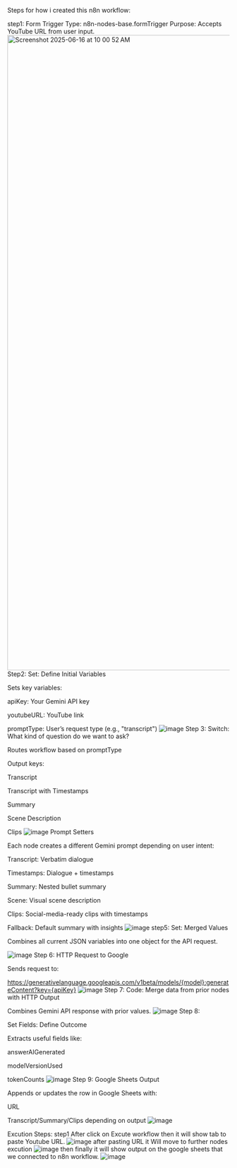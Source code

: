 Steps for how i created this n8n workflow:


step1:
Form Trigger
Type: n8n-nodes-base.formTrigger
Purpose: Accepts YouTube URL from user input.
<img width="1440" alt="Screenshot 2025-06-16 at 10 00 52 AM" src="https://github.com/user-attachments/assets/7d33e502-9684-428e-bb0c-ea38993a5fec" />
Step2:
Set: Define Initial Variables

Sets key variables:

apiKey: Your Gemini API key

youtubeURL: YouTube link

promptType: User’s request type (e.g., "transcript")
![image](https://github.com/user-attachments/assets/92e2f871-ff8d-43b8-b826-ff8e05438a82)
Step 3:
Switch: What kind of question do we want to ask?

Routes workflow based on promptType

Output keys:

Transcript

Transcript with Timestamps

Summary

Scene Description

Clips
![image](https://github.com/user-attachments/assets/d2fc31e3-0df8-4a9c-ae54-2a9fc9428284)
Prompt Setters

Each node creates a different Gemini prompt depending on user intent:

Transcript: Verbatim dialogue

Timestamps: Dialogue + timestamps

Summary: Nested bullet summary

Scene: Visual scene description

Clips: Social-media-ready clips with timestamps

Fallback: Default summary with insights
![image](https://github.com/user-attachments/assets/22bdcd41-0e50-4e7d-b782-2e03ef5e0d71)
step5:
Set: Merged Values

Combines all current JSON variables into one object for the API request.

![image](https://github.com/user-attachments/assets/5035c0e9-1c29-46ba-84e0-4d00da2b42df)
Step 6:
 HTTP Request to Google

Sends request to:

https://generativelanguage.googleapis.com/v1beta/models/{model}:generateContent?key={apiKey}
![image](https://github.com/user-attachments/assets/a5187983-3a12-469b-a3a7-bcd476b8e3b1)
Step 7:
Code: Merge data from prior nodes with HTTP Output

Combines Gemini API response with prior values.
![image](https://github.com/user-attachments/assets/b3711004-cfe3-4396-92aa-ed9409119220)
Step 8:

Set Fields: Define Outcome

Extracts useful fields like:

answerAIGenerated

modelVersionUsed

tokenCounts
![image](https://github.com/user-attachments/assets/db1d70c1-d00e-4924-aef5-61c38d0e8882)
Step 9:
Google Sheets Output

Appends or updates the row in Google Sheets with:

URL

Transcript/Summary/Clips depending on output
![image](https://github.com/user-attachments/assets/031b8fbc-df2d-469f-b2e2-6de3dc52f300)

Excution Steps:
step1 
After click on Excute workflow then it will show tab to paste Youtube URL.
![image](https://github.com/user-attachments/assets/0892c5b5-6111-4b4c-90d8-1ed16e739e1d)
 after pasting URL it Will move to further nodes excution 
 ![image](https://github.com/user-attachments/assets/70ac50f9-a90d-4982-ade8-a20b31aecb28)
then finally it will show output on the google sheets that we connected to n8n workflow.
![image](https://github.com/user-attachments/assets/2c66e024-a19b-42e5-a803-e9ae3cb42b8f)







